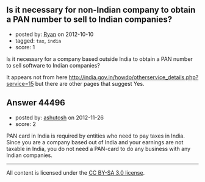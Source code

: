 ## Is it necessary for non-Indian company to obtain a PAN number to sell to Indian companies?

- posted by: [Ryan](https://stackexchange.com/users/-1/465-ryan) on 2012-10-10
- tagged: `tax`, `india`
- score: 1

Is it necessary for a company based outside India to obtain a PAN number to sell software to Indian companies?

It appears not from here http://india.gov.in/howdo/otherservice_details.php?service=15 but there are other pages that suggest Yes.


## Answer 44496

- posted by: [ashutosh](https://stackexchange.com/users/-1/18112-ashutosh) on 2012-11-26
- score: 2

PAN card in India is required by entities who need to pay taxes in India. Since you are a company based out of India and your earnings are not taxable in India, you do not need a PAN-card to do any business with any Indian companies. 



---

All content is licensed under the [CC BY-SA 3.0 license](https://creativecommons.org/licenses/by-sa/3.0/).
